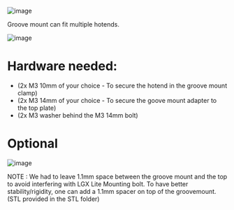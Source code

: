 ![image](https://user-images.githubusercontent.com/37383368/143971598-fff1c6f6-df0a-4d2b-8bbf-0fe025a6f907.png)

Groove mount can fit multiple hotends. 

![image](https://user-images.githubusercontent.com/37383368/143971300-40056566-fe3b-46fc-a945-09e3de892fec.png)


# Hardware needed:

- (2x M3 10mm of your choice - To secure the hotend in the groove mount clamp)
- (2x M3 14mm of your choice - To secure the goove mount adapter to the top plate)
- (2x M3 washer behind the M3 14mm bolt)

# Optional

![image](https://user-images.githubusercontent.com/37383368/143971334-0fec5bd8-4bb2-4a18-b3ab-ff66f7727b3c.png)

NOTE : We had to leave 1.1mm space between the groove mount and the top to avoid interfering with LGX Lite Mounting bolt. To have better stability/rigidity, one can add a 1.1mm spacer on top of the groovemount. (STL provided in the STL folder)
